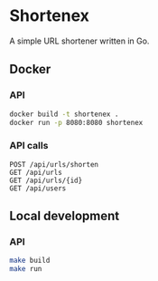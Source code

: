 # Shortenex

A simple URL shortener written in Go.

## Docker

### API
```bash
docker build -t shortenex .
docker run -p 8080:8080 shortenex
```

### API calls
```
POST /api/urls/shorten
GET /api/urls
GET /api/urls/{id}
GET /api/users
```

## Local development

### API
```bash
make build
make run
```